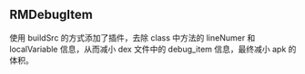 ## RMDebugItem

使用 buildSrc 的方式添加了插件，去除 class 中方法的 lineNumer 和 localVariable 信息，从而减小 dex 文件中的 debug_item 信息，最终减小 apk 的体积。